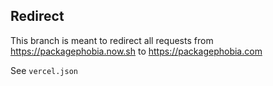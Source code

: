 ## Redirect

This branch is meant to redirect all requests from https://packagephobia.now.sh to https://packagephobia.com

See `vercel.json`
